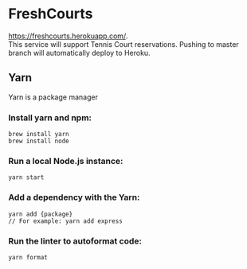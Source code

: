 # FreshCourts
https://freshcourts.herokuapp.com/.  
This service will support Tennis Court reservations.
Pushing to master branch will automatically deploy to Heroku.

## Yarn
Yarn is a package manager

### Install yarn and npm:
```
brew install yarn
brew install node
```

### Run a local Node.js instance:
```
yarn start
```

### Add a dependency with the Yarn:
```
yarn add {package}
// For example: yarn add express
```

### Run the linter to autoformat code:
```
yarn format
```